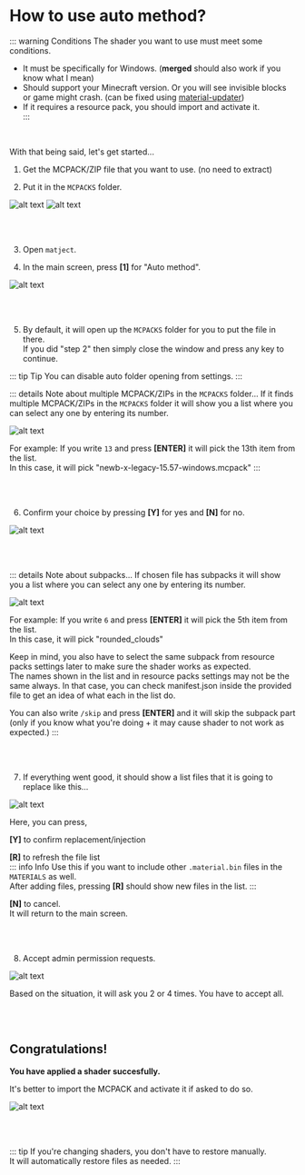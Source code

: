 # How to use auto method?

::: warning Conditions
The shader you want to use must meet some conditions.  

* It must be specifically for Windows. (**merged** should also work if you know what I mean)
* Should support your Minecraft version. Or you will see invisible blocks or game might crash. (can be fixed using [material-updater](/docs/what-is-material-updater))
* If it requires a resource pack, you should import and activate it.  
:::

<br>

With that being said, let's get started...  

1. Get the MCPACK/ZIP file that you want to use. (no need to extract)  

2. Put it in the `MCPACKS` folder.  

![alt text](image-11.png)
![alt text](image-8.png)

<br><br>

3. Open `matject`. 

4. In the main screen, press **[1]** for "Auto method".  

![alt text](image-26.png)  

<br><br>

5. By default, it will open up the `MCPACKS` folder for you to put the file in there.  
If you did "step 2" then simply close the window and press any key to continue.  

::: tip Tip
You can disable auto folder opening from settings.
:::

::: details Note about multiple MCPACK/ZIPs in the `MCPACKS` folder...
If it finds multiple MCPACK/ZIPs in the `MCPACKS` folder it will show you a list where you can select any one by entering its number.  

![alt text](image-14.png)  

For example: If you write `13` and press **[ENTER]** it will pick the 13th item from the list.  
In this case, it will pick "newb-x-legacy-15.57-windows.mcpack"
:::

<br><br>

6. Confirm your choice by pressing **[Y]** for yes and **[N]** for no.  

![alt text](image-15.png)

<br><br>

::: details Note about subpacks...
If chosen file has subpacks it will show you a list where you can select any one by entering its number.  

![alt text](image-18.png)  

For example: If you write `6` and press **[ENTER]** it will pick the 5th item from the list.  
In this case, it will pick "rounded_clouds"  

Keep in mind, you also have to select the same subpack from resource packs settings later to make sure the shader works as expected.  
The names shown in the list and in resource packs settings may not be the same always. In that case, you can check manifest.json inside the provided file to get an idea of what each in the list do.  

You can also write `/skip` and press **[ENTER]** and it will skip the subpack part  
(only if you know what you're doing + it may cause shader to not work as expected.)
:::

<br><br>

7. If everything went good, it should show a list files that it is going to replace like this...  

![alt text](image-19.png)  

Here, you can press, 

**[Y]** to confirm replacement/injection  

**[R]** to refresh the file list  
::: info Info
Use this if you want to include other `.material.bin` files in the `MATERIALS` as well.  
After adding files, pressing **[R]** should show new files in the list.
:::  

**[N]** to cancel.  
It will return to the main screen.  

<br><br>

8. Accept admin permission requests.  

![alt text](image-20.png)  

Based on the situation, it will ask you 2 or 4 times. You have to accept all.  

<br><br>

## Congratulations!  
**You have applied a shader succesfully.**  

It's better to import the MCPACK and activate it if asked to do so.  

![alt text](image-21.png)  

<br><br>

::: tip
If you're changing shaders, you don't have to restore manually.  
It will automatically restore files as needed.
:::